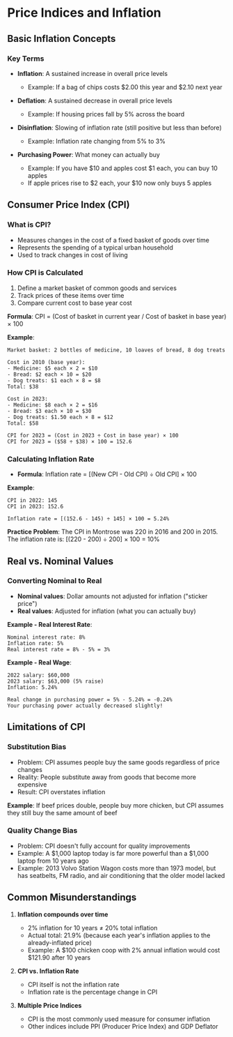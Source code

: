 # Price Indices and Inflation

## Basic Inflation Concepts

### Key Terms
- **Inflation**: A sustained increase in overall price levels
  - Example: If a bag of chips costs $2.00 this year and $2.10 next year
  
- **Deflation**: A sustained decrease in overall price levels
  - Example: If housing prices fall by 5% across the board
  
- **Disinflation**: Slowing of inflation rate (still positive but less than before)
  - Example: Inflation rate changing from 5% to 3%
  
- **Purchasing Power**: What money can actually buy
  - Example: If you have $10 and apples cost $1 each, you can buy 10 apples
  - If apple prices rise to $2 each, your $10 now only buys 5 apples

## Consumer Price Index (CPI)

### What is CPI?
- Measures changes in the cost of a fixed basket of goods over time
- Represents the spending of a typical urban household
- Used to track changes in cost of living

### How CPI is Calculated
1. Define a market basket of common goods and services
2. Track prices of these items over time
3. Compare current cost to base year cost

**Formula**: CPI = (Cost of basket in current year / Cost of basket in base year) × 100

**Example**:
```
Market basket: 2 bottles of medicine, 10 loaves of bread, 8 dog treats

Cost in 2010 (base year):
- Medicine: $5 each × 2 = $10
- Bread: $2 each × 10 = $20
- Dog treats: $1 each × 8 = $8
Total: $38

Cost in 2023:
- Medicine: $8 each × 2 = $16
- Bread: $3 each × 10 = $30
- Dog treats: $1.50 each × 8 = $12
Total: $58

CPI for 2023 = (Cost in 2023 ÷ Cost in base year) × 100
CPI for 2023 = ($58 ÷ $38) × 100 = 152.6
```

### Calculating Inflation Rate
- **Formula**: Inflation rate = [(New CPI - Old CPI) ÷ Old CPI] × 100

**Example**:
```
CPI in 2022: 145
CPI in 2023: 152.6

Inflation rate = [(152.6 - 145) ÷ 145] × 100 = 5.24%
```

**Practice Problem**: 
The CPI in Montrose was 220 in 2016 and 200 in 2015. The inflation rate is:
[(220 - 200) ÷ 200] × 100 = 10%

## Real vs. Nominal Values

### Converting Nominal to Real
- **Nominal values**: Dollar amounts not adjusted for inflation ("sticker price")
- **Real values**: Adjusted for inflation (what you can actually buy)

**Example - Real Interest Rate**:
```
Nominal interest rate: 8%
Inflation rate: 5%
Real interest rate = 8% - 5% = 3%
```

**Example - Real Wage**:
```
2022 salary: $60,000
2023 salary: $63,000 (5% raise)
Inflation: 5.24%

Real change in purchasing power = 5% - 5.24% = -0.24%
Your purchasing power actually decreased slightly!
```

## Limitations of CPI

### Substitution Bias
- Problem: CPI assumes people buy the same goods regardless of price changes
- Reality: People substitute away from goods that become more expensive
- Result: CPI overstates inflation

**Example**: If beef prices double, people buy more chicken, but CPI assumes they still buy the same amount of beef

### Quality Change Bias
- Problem: CPI doesn't fully account for quality improvements
- Example: A $1,000 laptop today is far more powerful than a $1,000 laptop from 10 years ago
- Example: 2013 Volvo Station Wagon costs more than 1973 model, but has seatbelts, FM radio, and air conditioning that the older model lacked

## Common Misunderstandings

1. **Inflation compounds over time**
   - 2% inflation for 10 years ≠ 20% total inflation
   - Actual total: 21.9% (because each year's inflation applies to the already-inflated price)
   - Example: A $100 chicken coop with 2% annual inflation would cost $121.90 after 10 years

2. **CPI vs. Inflation Rate**
   - CPI itself is not the inflation rate
   - Inflation rate is the percentage change in CPI

3. **Multiple Price Indices**
   - CPI is the most commonly used measure for consumer inflation
   - Other indices include PPI (Producer Price Index) and GDP Deflator

